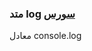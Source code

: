 <h3>
متد log
<a class="ext-link" href="classes_Tetris_Gameplay.js.html#line24" >سورس</a>
</h3>
معادل console.log

